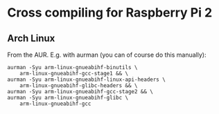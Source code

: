 # Cross compiling for Raspberry Pi 2

## Arch Linux
From the AUR. E.g. with aurman (you can of course do this manually):

    aurman -Syu arm-linux-gnueabihf-binutils \
        arm-linux-gnueabihf-gcc-stage1 && \
    aurman -Syu arm-linux-gnueabihf-linux-api-headers \
        arm-linux-gnueabihf-glibc-headers && \
    aurman -Syu arm-linux-gnueabihf-gcc-stage2 && \
    aurman -Syu arm-linux-gnueabihf-glibc \
        arm-linux-gnueabihf-gcc